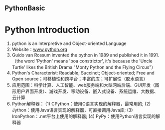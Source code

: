## PythonBasic
# Python Introduction
  1. python is an Interpretive and Object-oriented Language
  2. Website：www.python.org
  3. Guido van Rossum invented the python in 1989 and published it in 1991.（the word 'Python' means 'boa constrictor', it's because the 'Uncle Turtle' likes the British Drama "Monty Python and the Flying Circus"）
  4. Python's Characterist: Readable; Succinct; Object-oriented; Free and Open source；可移植性和跨平台；丰富的库；可扩展性（胶水语言）
  5. 应用范围：科学计算、人工智能、web服务端和大型网站后端、GUI开发（图形用户界面开发）、游戏开发、移动设备、嵌入式设备、系统运维、大数据、云计算
  6. Python解释器：
    (1) CPython：使用C语言实现的解释器，最常用的;
    (2) Jython：使用Java语言实现的解释器，可直接调用Java库;
    (3) IronPython：.net平台上使用的解释器;
    (4) PyPy：使用Python语言实现的解释器
